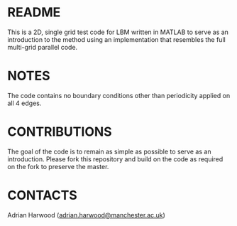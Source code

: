 # README #
This is a 2D, single grid test code for LBM written in MATLAB to serve as an introduction to the method using an implementation that resembles the full multi-grid parallel code.

# NOTES #
The code contains no boundary conditions other than periodicity applied on all 4 edges.

# CONTRIBUTIONS #
The goal of the code is to remain as simple as possible to serve as an introduction. Please fork this repository and build on the code as required on the fork to preserve the master.

# CONTACTS #
Adrian Harwood (adrian.harwood@manchester.ac.uk)